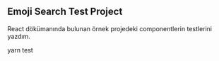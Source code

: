 Emoji Search Test Project
---

React dökümanında bulunan örnek projedeki componentlerin testlerini yazdım. 

yarn test
